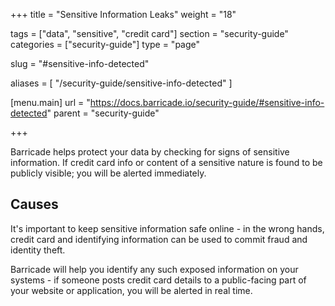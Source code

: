 +++
title = "Sensitive Information Leaks"
weight = "18"

tags = ["data", "sensitive", "credit card"]
section = "security-guide"
categories = ["security-guide"]
type = "page"

slug = "#sensitive-info-detected"

aliases = [
    "/security-guide/sensitive-info-detected"
]

[menu.main]
    url = "https://docs.barricade.io/security-guide/#sensitive-info-detected"
    parent = "security-guide"

+++

Barricade helps protect your data by checking for signs of sensitive information. If credit card info or content of a sensitive nature is found to be publicly visible; you will be alerted immediately.

## Causes

It's important to keep sensitive information safe online - in the wrong hands, credit card and identifying information can be used to commit fraud and identity theft. 

Barricade will help you identify any such exposed information on your systems - if someone posts credit card details to a public-facing part of your website or application, you will be alerted in real time.
